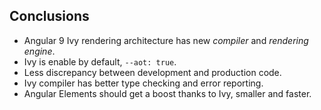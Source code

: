 ## Conclusions

- Angular 9 Ivy rendering architecture has new *compiler* and *rendering engine*.
- Ivy is enable by default, `--aot: true`.
- Less discrepancy between development and production code.
- Ivy compiler has better type checking and error reporting.
- Angular Elements should get a boost thanks to Ivy, smaller and faster.